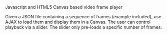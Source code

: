 Javascript and HTML5 Canvas based video frame player 

Given a JSON file containing a sequence of frames (example included), use AJAX to load them and display them in a Canvas. The user can control playback via a slider. The slider only pre-loads a specific number of frames. 


